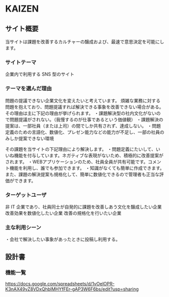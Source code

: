 # KAIZEN

## サイト概要

当サイトは課題を改善するカルチャーの醸成および、最速で意思決定を可能にします。

### サイトテーマ

企業内で利用する SNS 型のサイト

### テーマを選んだ理由

問題の提議できない企業文化を変えたいと考えています。
煩雑な業務に対する問題を抱えており、問題提議すれば解決できる事象を改善できない場合がある。その理由は主に下記の理由が挙げられます。
・課題解決型の社内文化がないので問題提議がされない。（我慢するのが仕事であるという価値観）
・課題解決の提案は、一部社員（または上司）の間でしか共有されず、達成しない。
・問題定義のための言語化、数値化、プレゼン能力などの能力が不足し、一部の社員のみしか提案できない環境

その課題を当サイトの下記理由により解決します。
・問題定義にたいして、いいね機能を付与しています。ネガティブな表現がないため、積極的に改善提案がされます。
・WEBアプリケーションのため、社員全員が共有可能です。コメント機能を利用し、誰でも参加できます。
・知識がなくても簡単に作成できます。また、課題の解決提案も規格化して、簡単に数値化できるので管理者も正当な評価ができます。

### ターゲットユーザ

非 IT 企業であり、社員同士が自発的に課題を改善しあう文化を醸成したい企業
改善効果を数値化したい企業
改善の規格化を行いたい企業

### 主な利用シーン

・会社で解決したい事象があったときに投稿し利用する。

## 設計書

### 機能一覧

https://docs.google.com/spreadsheets/d/1vOelOPR-K3nAX49vZ8VDxQhblMHYfFEr-gAP3W6F6bs/edit?usp=sharing
